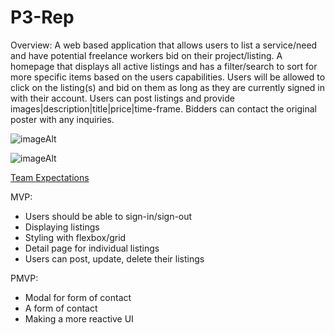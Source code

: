 # P3-Rep

Overview:
A web based application that allows users to list a service/need and have potential freelance workers bid on their project/listing.
A homepage that displays all active listings and has a filter/search to sort for more specific items based on the users capabilities.
Users will be allowed to click on the listing(s) and bid on them as long as they are currently signed in with their account. 
Users can post listings and provide images|description|title|price|time-frame.
Bidders can contact the original poster with any inquiries. 

![imageAlt](https://i.imgur.com/slBWrX1.png)

![imageAlt](https://i.imgur.com/tWGa9n0.png)

[Team Expectations](https://docs.google.com/document/d/1qZNkbr4kBtDA72sl9xWuOMZ0nyU9gPjKFRz2DB21vVI/edit?usp=sharing)

MVP:
- Users should be able to sign-in/sign-out
- Displaying listings
- Styling with flexbox/grid
- Detail page for individual listings
- Users can post, update, delete their listings

PMVP:
- Modal for form of contact
- A form of contact
- Making a more reactive UI
